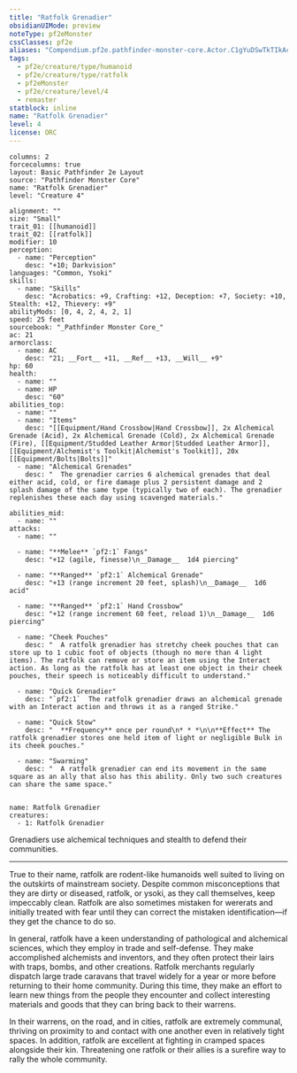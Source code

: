 ```yaml
---
title: "Ratfolk Grenadier"
obsidianUIMode: preview
noteType: pf2eMonster
cssClasses: pf2e
aliases: "Compendium.pf2e.pathfinder-monster-core.Actor.C1gYuDSwTkTIkAcC" 
tags:
  - pf2e/creature/type/humanoid
  - pf2e/creature/type/ratfolk
  - pf2eMonster
  - pf2e/creature/level/4
  - remaster
statblock: inline
name: "Ratfolk Grenadier"
level: 4
license: ORC
---
```


```statblock
columns: 2
forcecolumns: true
layout: Basic Pathfinder 2e Layout
source: "Pathfinder Monster Core"
name: "Ratfolk Grenadier"
level: "Creature 4"

alignment: ""
size: "Small"
trait_01: [[humanoid]]
trait_02: [[ratfolk]]
modifier: 10
perception:
  - name: "Perception"
    desc: "+10; Darkvision"
languages: "Common, Ysoki"
skills:
  - name: "Skills"
    desc: "Acrobatics: +9, Crafting: +12, Deception: +7, Society: +10, Stealth: +12, Thievery: +9"
abilityMods: [0, 4, 2, 4, 2, 1]
speed: 25 feet
sourcebook: "_Pathfinder Monster Core_"
ac: 21
armorclass:
  - name: AC
    desc: "21; __Fort__ +11, __Ref__ +13, __Will__ +9"
hp: 60
health:
  - name: ""
  - name: HP
    desc: "60"
abilities_top:
  - name: ""
  - name: "Items"
    desc: "[[Equipment/Hand Crossbow|Hand Crossbow]], 2x Alchemical Grenade (Acid), 2x Alchemical Grenade (Cold), 2x Alchemical Grenade (Fire), [[Equipment/Studded Leather Armor|Studded Leather Armor]], [[Equipment/Alchemist's Toolkit|Alchemist's Toolkit]], 20x [[Equipment/Bolts|Bolts]]"
  - name: "Alchemical Grenades"
    desc: "  The grenadier carries 6 alchemical grenades that deal either acid, cold, or fire damage plus 2 persistent damage and 2 splash damage of the same type (typically two of each). The grenadier replenishes these each day using scavenged materials."

abilities_mid:
  - name: ""
attacks:
  - name: ""

  - name: "**Melee** `pf2:1` Fangs"
    desc: "+12 (agile, finesse)\n__Damage__  1d4 piercing"

  - name: "**Ranged** `pf2:1` Alchemical Grenade"
    desc: "+13 (range increment 20 feet, splash)\n__Damage__  1d6 acid"

  - name: "**Ranged** `pf2:1` Hand Crossbow"
    desc: "+12 (range increment 60 feet, reload 1)\n__Damage__  1d6 piercing"

  - name: "Cheek Pouches"
    desc: "  A ratfolk grenadier has stretchy cheek pouches that can store up to 1 cubic foot of objects (though no more than 4 light items). The ratfolk can remove or store an item using the Interact action. As long as the ratfolk has at least one object in their cheek pouches, their speech is noticeably difficult to understand."

  - name: "Quick Grenadier"
    desc: "`pf2:1`  The ratfolk grenadier draws an alchemical grenade with an Interact action and throws it as a ranged Strike."

  - name: "Quick Stow"
    desc: "  **Frequency** once per round\n* * *\n\n**Effect** The ratfolk grenadier stores one held item of light or negligible Bulk in its cheek pouches."

  - name: "Swarming"
    desc: "  A ratfolk grenadier can end its movement in the same square as an ally that also has this ability. Only two such creatures can share the same space."
 
```

```encounter-table
name: Ratfolk Grenadier
creatures:
  - 1: Ratfolk Grenadier
```



Grenadiers use alchemical techniques and stealth to defend their communities.

* * *

True to their name, ratfolk are rodent-like humanoids well suited to living on the outskirts of mainstream society. Despite common misconceptions that they are dirty or diseased, ratfolk, or ysoki, as they call themselves, keep impeccably clean. Ratfolk are also sometimes mistaken for wererats and initially treated with fear until they can correct the mistaken identification—if they get the chance to do so.

In general, ratfolk have a keen understanding of pathological and alchemical sciences, which they employ in trade and self-defense. They make accomplished alchemists and inventors, and they often protect their lairs with traps, bombs, and other creations. Ratfolk merchants regularly dispatch large trade caravans that travel widely for a year or more before returning to their home community. During this time, they make an effort to learn new things from the people they encounter and collect interesting materials and goods that they can bring back to their warrens.

In their warrens, on the road, and in cities, ratfolk are extremely communal, thriving on proximity to and contact with one another even in relatively tight spaces. In addition, ratfolk are excellent at fighting in cramped spaces alongside their kin. Threatening one ratfolk or their allies is a surefire way to rally the whole community.
